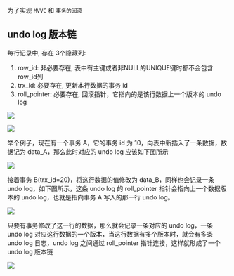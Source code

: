 为了实现 `MVVC` 和 `事务的回滚`



## undo log 版本链

每行记录中, 存在 3个隐藏列:

1. row_id:  非必要存在, 表中有主键或者⾮NULL的UNIQUE键时都不会包含row_id列
2. trx_id:  必要存在,  更新本行数据的事务 id
3. roll_pointer:  必要存在,  回滚指针，它指向的是该行数据上一个版本的 undo log



![](https://youpaiyun.zongqilive.cn/image/20200914172157.png)



![](https://youpaiyun.zongqilive.cn/image/20200914172631.png)



举个例子，现在有一个事务 A，它的事务 id 为 10，向表中新插入了一条数据，数据记为 data_A，那么此时对应的 undo log 应该如下图所示

![](https://youpaiyun.zongqilive.cn/image/20200914172743.png)

接着事务 B(trx_id=20)，将这行数据的值修改为 data_B，同样也会记录一条 undo log，如下图所示，这条 undo log 的 roll_pointer 指针会指向上一个数据版本的 undo log，也就是指向事务 A 写入的那一行 undo log。

![](https://youpaiyun.zongqilive.cn/image/20200914172924.png)

只要有事务修改了这一行的数据，那么就会记录一条对应的 undo log，一条 undo log 对应这行数据的一个版本，当这行数据有多个版本时，就会有多条 undo log 日志，undo log 之间通过 roll_pointer 指针连接，这样就形成了一个 undo log 版本链

























![](https://ae01.alicdn.com/kf/H8556367662c74cf9a904fa535fde2891I.jpg)

